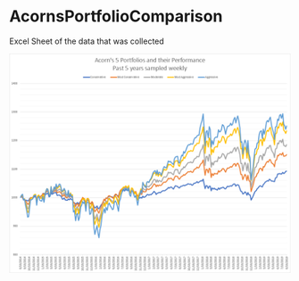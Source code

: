 # AcornsPortfolioComparison
Excel Sheet of the data that was collected

![image](https://github.com/tisaconundrum2/AcornsPortfolioComparison/blob/master/graph.png)
